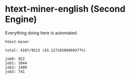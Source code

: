 # htext-miner-english (Second Engine)

Everything doing here is automated.

```
htext-miner

total: 4107/9523 (43.12716580909377%)

job0: 922
job1: 1044
job2: 1400
job3: 741
```